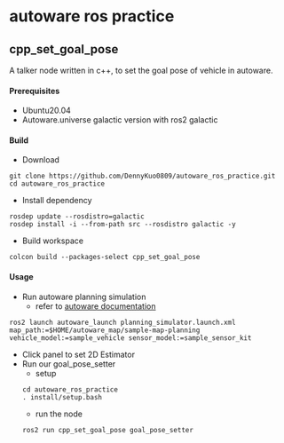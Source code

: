 # autoware ros practice

## cpp_set_goal_pose
A talker node written in c++, to set the goal pose of vehicle in autoware.
#### Prerequisites
* Ubuntu20.04
* Autoware.universe galactic version with ros2 galactic
#### Build
* Download
```sh=
git clone https://github.com/DennyKuo0809/autoware_ros_practice.git
cd autoware_ros_practice
```
* Install dependency
```sh=
rosdep update --rosdistro=galactic
rosdep install -i --from-path src --rosdistro galactic -y
```

* Build workspace
```sh=
colcon build --packages-select cpp_set_goal_pose
```

#### Usage
* Run autoware planning simulation
    * refer to [autoware documentation](https://autowarefoundation.github.io/autoware-documentation/galactic/tutorials/ad-hoc-simulation/planning-simulation/)
```sh=
ros2 launch autoware_launch planning_simulator.launch.xml map_path:=$HOME/autoware_map/sample-map-planning vehicle_model:=sample_vehicle sensor_model:=sample_sensor_kit
```

* Click panel to set 2D Estimator
* Run our goal_pose_setter
    * setup
    ```sh=
    cd autoware_ros_practice
    . install/setup.bash
    ```
    * run the node
    ```sh=
    ros2 run cpp_set_goal_pose goal_pose_setter
    ```